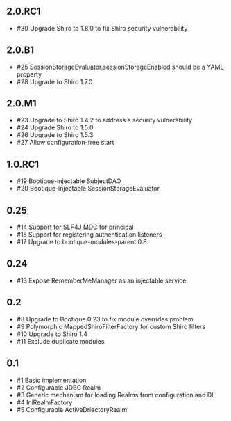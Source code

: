 ## 2.0.RC1

* #30 Upgrade Shiro to 1.8.0 to fix Shiro security vulnerability

## 2.0.B1

* #25 SessionStorageEvaluator.sessionStorageEnabled should be a YAML property
* #28 Upgrade to Shiro 1.7.0

## 2.0.M1

* #23 Upgrade to Shiro 1.4.2 to address a security vulnerability
* #24 Upgrade Shiro to 1.5.0
* #26 Upgrade to Shiro 1.5.3
* #27 Allow configuration-free start

## 1.0.RC1

* #19 Bootique-injectable SubjectDAO
* #20 Bootique-injectable SessionStorageEvaluator

## 0.25

* #14 Support for SLF4J MDC for principal
* #15 Support for registering authentication listeners
* #17 Upgrade to bootique-modules-parent 0.8

## 0.24

* #13 Expose RememberMeManager as an injectable service

## 0.2

* #8 Upgrade to Bootique 0.23 to fix module overrides problem
* #9 Polymorphic MappedShiroFilterFactory for custom Shiro filters
* #10 Upgrade to Shiro 1.4 
* #11 Exclude duplicate modules

## 0.1

* #1 Basic implementation
* #2 Configurable JDBC Realm
* #3 Generic mechanism for loading Realms from configuration and DI
* #4 IniRealmFactory
* #5 Configurable ActiveDriectoryRealm
